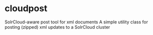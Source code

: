 # cloudpost
SolrCloud-aware post tool for xml documents
A simple utility class for posting (zipped) xml updates to a SolrCloud cluster
